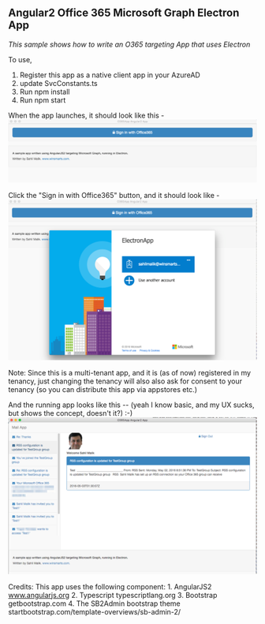 ## Angular2 Office 365 Microsoft Graph Electron App
*This sample shows how to write an O365 targeting App that uses Electron*

To use,
1. Register this app as a native client app in your AzureAD
2. update SvcConstants.ts
3. Run npm install
4. Run npm start

When the app launches, it should look like this - 
![Launch](/screenshots/launch.png)

Click the "Sign in with Office365" button, and it should look like -
![Launch](/screenshots/login.png)

Note: Since this is a multi-tenant app, and it is (as of now) registered in my tenancy, just changing the tenancy will also also ask for consent to your tenancy (so you can distribute this app via appstores etc.)

And the running app looks like this -- (yeah I know basic, and my UX sucks, but shows the concept, doesn't it?) :-)
![Launch](/screenshots/runningapp.png)

Credits:
This app uses the following component:
    1. AngularJS2 www.angularjs.org
    2. Typescript typescriptlang.org
    3. Bootstrap getbootstrap.com
    4. The SB2Admin bootstrap theme startbootstrap.com/template-overviews/sb-admin-2/